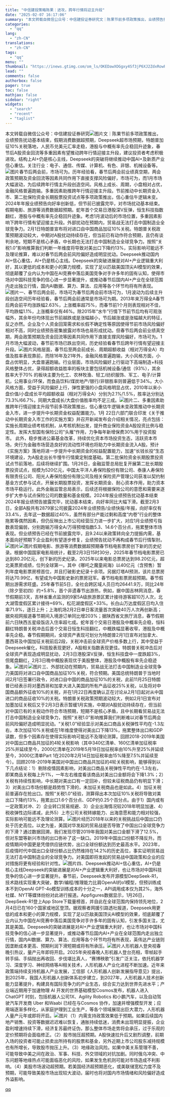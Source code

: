 ```yaml
---
title: "中信建投策略陈果：进攻，跨年行情将迎主升段"
date: "2025-02-07 16:17:06"
summary: "本文转载自微信公众号：中信建投证券研究文｜陈果节前多项政策推出，业绩预告扰动基本结束，假期消费数据超..."
categories:
  - "qq"
lang:
  - "zh-CN"
translations:
  - "zh-CN"
tags:
  - "qq"
menu: ""
thumbnail: "https://inews.gtimg.com/om_ls/OKEDawXOGgxy4Sf3jP6XJ2ZdxRowP6RyDpNNA_mgFCiAUAA_640360/0"
lead: ""
comments: false
authorbox: false
pager: true
toc: false
mathjax: false
sidebar: "right"
widgets:
  - "search"
  - "recent"
  - "taglist"
---
```


本文转载自微信公众号：中信建投证券研究![图片](https://inews.gtimg.com/om_bt/ONslJRkcv0EgNrG8fSB5xv2pfutiXcvMNbdeQmAHYGjYAAA/641)文｜陈果节前多项政策推出，业绩预告扰动基本结束，假期消费数据超预期，Deepseek超市场预期，特朗普加征10%关税落地，人民币兑美元汇率走稳，港股与中概有率先企稳回升迹象，春节后A股资金回流等多重因素有望推动跨年行情迎接主升段，建议投资者考虑积极进攻。结构上AI+仍是核心主线，Deepseek的突破将继续推动中国AI+及新质产业信心重估。关注行业：电子、通信、传媒、计算机、有色、非银、机械设备等。![图片](https://inews.gtimg.com/om_bt/OWpUorXM509MTIsgNezUTfQTHFowmYszgTF1p8S2pbslkAA/641)春节后两会前，市场可为。历年经验看，春节后两会前业绩真空期，两会政策预期及资金回流等因素共同作用下直接支撑风险偏好，市场可为，而1月市场大幅波动，为后续跨年行情主升段创造空间。风格上成长、周期，小盘相对占优，金融风格普遍跑输。多重因素助推跨年行情迎接主升段。节前推动中长期资金入市、第二批保险资金长期股票投资试点等多项政策推出，信心重估牛逻辑未变。2024年年报业绩预告向好率创新低，但节前已披露完毕，对市场扰动基本结束。假期电影、旅游等消费数据超预期。蛇年首个交易日港股深V反弹，恒生科技指数翻红，港股与中概有率先企稳回升迹象。考虑1月波动后的市场位置，多重因素影响下跨年行情有望迎接主升段。外部扰动在预期内，贸易战无法打击中国制造业全球竞争力。2月1日特朗普宣布将对进口自中国商品加征10%关税。特朗普关税政策预期波动较大，中期对A股扰动持续存在，但当前已有动作符合预期，且仍有谈判余地，短期不是核心矛盾，中长期也无法打击中国制造业全球竞争力。按照“关税1.0”影响推算我们判断一年维度将导致对美出口下降约13%，实际影响可能远不及理论推算，难以对春节后两会前风险偏好造成明显扰动。Deepseek推动国内AI+信心重估，AI+仍是核心主线。Deepseek的突破进展是对AI+产业逻辑重大利好，其以更低的成本和更小的算力规模，实现了足以匹敌美国顶尖AI模型的效果，彻底颠覆了业内认为中国在AI竞赛中落后美国竞争对手许多年的固有认知，使得市场对中国科技竞争的信心进一步显著提升，或推动春节后国内AI+产业在全球范围内走出独立行情，国内AI数据、算力、算法、应用等各个环节均将有所表现。![图片](https://inews.gtimg.com/om_bt/OsJyUdeSgyamrmzToc5KgEX1gw9GpXvyBjMrkh599dwVkAA/641)一、春节后两会前，市场可为春节后两会前市场可为，1月波动为后续主升段创造空间历年经验看，春节后两会前通常是市场可为期。2013年来万得全A春节后两会前平均涨跌幅2.63%，上涨概率超75%，而春节前1个月则表现相对不佳，平均跌幅1.1%，上涨概率仅有46%。除2015年“水牛”行情下节前节后均有可观涨幅外，其余年份均体现出节前越跌或是涨幅越小，节后越涨或是涨幅越大的特征，反之亦然。企业及个人资金回笼需求和长假不确定性等原因使得节前市场风险偏好相对不高，同时业绩预告密集披露对市场也易形成扰动。但春节后两会前业绩真空期，两会政策预期及资金回流等因素共同作用下直接支撑风险偏好，市场可为。1月市场大幅波动，春节前市场已跌出空间，历史经验看春节后跨年行情有望迎接主升段。![图片](https://inews.gtimg.com/om_bt/O9ZX1ViTLPkDc6FA1D7TbOcDMzR9ySCVcuP7n8PVXDoaQAA/641)风格层面，春节后至两会前成长、周期超额收益（相对万得全A）均值及胜率表现靠前，而除16年及21年外，金融风格普遍跑输，大小风格方面，小盘占优明显，大盘普遍跑输。行业层面，市场风险偏好上行驱动下高端制造+科技风格整体占优，录得超额收益胜率的板块主要包括机械设备/通信（93%），其余胜率大于70% 的板块主要为化工、农林牧渔、轻工/纺织服饰、军工、电子/计算机，公用事业/环保，而食品饮料/煤炭地产/银行/非银胜率则普遍低于34%。大小风格方面，受益于风险偏好上行，弹性更强的小盘风格明显占优，2010年以来小盘价值/小盘成长平均超额收益（相对万得全A）分别为2.1%/1.5%，胜率达分别达73.3%/66.7%，同期大盘成长/大盘价值胜率均不足三成。![图片](https://inews.gtimg.com/om_bt/Ot6kL3_volR0iIyY9qsPoC-rPLxfKhl9ITYoEPYvzU6csAA/641)二、多重因素助推跨年行情迎接主升段节前多项政策推出，信心重估牛逻辑未变政策推动中长期资金入市，进一步提升中长期资金权益配置能力。1月 22日六部门联合印发《关于推动中长期资金入市工作的实施方案》并召开新闻发布会介绍相关情况，亮点包括：实施长周期业绩考核机制，从考核机制出发，提升商业保险资金A股投资比例与稳定性。发挥大型国有保险公司“头雁”作用，力争每年新增保费30%用于投资股市。 此外，稳步推进公募基金改革，持续优化资本市场投资生态，活跃资本市场，央行为金融市场营造良好的流动性环境也将助力中长期资金流入A股。预计《实施方案》落地将进一步提升中长期资金的权益配置能力，加速“长钱长投”生态环境建设，为A股走出长牛慢牛行情奠定制度基础。第二批保险资金长期股票投资试点节前落地，后续将继续扩围。1月26日，金融监管总局批复开展第二批长期股票投资试点，规模为520亿元，中国太平洋人寿保险股份有限公司、泰康人寿保险有限责任公司、阳光人寿保险股份有限公司及相关保险资产管理公司获准以契约制基金方式参与试点，开展长期股票投资，发挥长期资金、耐心资本作用，助力资本市场平稳运行。此外金融监管总局表示，后续还将根据保险公司的意愿和需要来逐步扩大参与试点保险公司的数量和基金规模。2024年报业绩预告扰动基本结束2024年报业绩预告披露完毕，扰动基本结束，向好率同比大幅下滑。截至2月3日，全部A股共有2879家公司披露2024年业绩预告/业绩快报/年报，向好率仅有33.4%，去年这一数据超过40%，虽然有部分产能过剩和高度“内卷”行业的整体拖累等偶然因素，但仍反映出上市公司经营压力进一步扩大，对应1月业绩预亏指数表现偏弱，分别跑输万得全A/万得预增指数5.3、14.6个百分点，拖累整体市场表现。但业绩预告已经在节前披露完毕，且9.24以来政策转向全力提振内需，基本面向好预期下企业盈利有望逐步修复，业绩预告扰动不再构成春节后行情掣肘。![图片](https://inews.gtimg.com/om_bt/O40a9HzpJb8QDHyhnCdxfN6KM55GNXiXs1wsTwEqY_ZFsAA/641)![图片](https://inews.gtimg.com/om_bt/O5x_jKsPCsJDuSR29PkctqfLFbWhadUrnLkZh85BPfNN0AA/641)假期电影、旅游等消费数据超预期春节档电影票房创下新的历史纪录。根据中国国家电影局统计，截至2月3日15时30分，2025年春节档电影票房已达到80.20亿元，创下新的历史纪录。2025年以来电影总票房达到98.20亿元，超北美票房成绩，位列全球第一。其中《哪吒之魔童闹海》以40亿元（含预售）暂列年度电影票房榜首位，并且打破影史纪录十余项。另据灯塔AI预测，该片总票房将达70.99亿，有望成为中国影史新的票房冠军。春节档电影票房超预期。春节假期出游需求旺盛。25年春节前5日，全社会跨区域人员日均26441.9万，同比24年（除夕至初四）约+5.8%，首个非遗春节出游热，例如，据中国吉林网消息，春节假期前3天，吉林省重点监测的9家5A级旅游景区累计接待游客超10万人次，北大湖雪度假区累计接待+69%，松花湖度假区+33%。长白山万达度假区日均入住率71.9%，逐日上升；上海机场2月2日单日客流量首次突破40万人次再创新高；据央视网报道春节期间入境游订单同比增203%；据陕西省文旅厅消息，春节假期前六日陕西五星级饭店入住率超七成。蛇年首个交易日港股及中概率先企稳，恒科翻红特朗普关税冲击后首个交易日恒生科技翻红，中概跌幅显著收窄，港股及中概率先企稳。春节假期期间，全球资产表现可划分为特朗普2月1日宣布对加拿大、墨西哥及中国加征关税前后2段，关税冲击前全球资产价格多数上行，其中受益于Deepseek催化，科技股表现更好，A股相关指数表现更佳。特朗普关税冲击后对全球资产表现造成明显扰动，2月3日港股深V反弹，恒生科技盘中一度跌超3%，但尾盘翻红，2月3日晚中概股表现优于美股整体，港股及中概股有率先企稳迹象。![图片](https://inews.gtimg.com/om_bt/OKR4dGjmsv_lEBFIeaHOFhefjExlYuU9HFyKPdiHLIx-sAA/641)![图片](https://inews.gtimg.com/om_bt/OzFWbMyt_y30V2paOtH-j7xxOgebxbwz-ODn6LbwLlNlQAA/641)三、外部扰动在预期内，贸易战无法打击中国制造业全球竞争力美国将对进口自中国商品加征10%关税，符合预期。美国总统特朗普于当地时间2月1日签署行政令，对进口自中国的商品加征10%的关税，此前11月25日特朗普已经表示将对墨西哥和加拿大进入美国的所有产品征收25%关税，以及将对中国商品额外征收10%的关税，并在1月22日再度确认正在讨论从2月1日起对从中国进口的商品征收10%的关税。特朗普关税政策预期波动较大，例如2月1日宣布对加墨加征关税后又于2月3日表示暂缓1月实施，中期对A股扰动持续存在，但当前对中国已有的关税动作符合市场预期，短期不是核心矛盾，且中长期看贸易战无法打击中国制造业全球竞争力，按照“关税1.0”影响推算我们判断难以对春节后两会前风险偏好造成明显扰动。“关税1.0”经验显示对美出口商品关税弹性平均在-1.3左右，本次加征10%关税或在1年维度使得对美出口下降13%，拖累整体出口和GDP读数，但多个因素存在使得实际影响可能远不及理论测算。回顾2018-2019年美国对中国出口商品共加征的4轮关税影响（其中340亿清单、160亿清单加征税率25%并延续至今，2000亿清单在2019年5月19日加征税率由10%升至25%并延续至今，3000亿清单Part 1在2020年2月14日加征税率由15%降至7.5%并延续至今）。回顾2018-2019年美国对中国出口商品共加征的4轮关税影响，能够得到以下几点结论：1）剔除疫情因素影响，对美出口商品关税弹性平均约在-1.3左右，即某商品关税每上升1%，一年左右维度看该商品对美出口金额将会下降1.3%；2）关税有持续性影响，中长期对美出口有一定回补，但较未征税商品仍有明显下滑；3）对美出口市场份额是趋势性下滑的，未加征关税商品也是如此。4）加征关税前普遍存在抢出口。按照“关税1.0”经验，测算得出本次加征10%关税将导致对美出口下降约13%，拖累出口1.6个百分点、GDP约0.25个百分点。由于1）国内或有一定政策对冲、2）企业转口贸易规避、3）企业出海情况较2018年明显加速、4）税收弹性边际递减，此外5）上市公司关税转嫁能力、出海意愿和能力相对较强，实际影响可能远不及理论测算。![图片](https://inews.gtimg.com/om_bt/OcpCrJlYY8V1YLcpK0RWvk9Y_1615KcCUeZJ3Fiy1qpS0AA/641)经历2018年以来的关税挑战后中国出口仍处于历史高位。以史为鉴，美国对华发起的贸易战是否导致了中国出口全球竞争力的下滑？通过数据回溯，我们发现尽管2019年我国对美出口金额下滑了12.5%，但对东盟等新兴市场的出口弥补了这一缺口。2019年中国出口份额不降反升。而疫情期间中国更是凭借供应链优势，出口全球份额达到历史最高水平。2023年，后疫情时代中国出口全球份额占比仍然维持在14.2%的历史高位，事实证明贸易战无法打击中国制造业的全球竞争力。对美国即将发起的贸易战中国政策和企业的应对措施将更有经验和针对性。![图片](https://inews.gtimg.com/om_bt/OJJH3rsgP3JUIrfLMleAp7ADez-ED4GpiLZgLPu7znUjMAA/641)四、Deepseek推动AI+信心重估，AI+仍是核心主线Deepseek的突破进展是对AI+产业逻辑重大利好，也让市场对中国科技竞争的信心进一步显著提升。春节前，Deepseek发布开源模型DeepSeek-R1，技术路线实现重大突破，数学/编程/推理能力比肩OpenAI的o1模型，但预训练成本不到OpenAI GPT-4o模型训练成本的十分之一，API调用成本仅为其2%，海外社媒、NYT等媒体纷纷对此进行报道。Appfigures数据显示，1月26日，DeepSeek-R1登上App Store下载量榜首，并自此在全球范围内保持领先地位，2月4日已在160个国家或地区登顶。据观察者网援引路透社报道，Deepseek用更低的成本和更小的算力规模，实现了足以匹敌美国顶尖AI模型的效果，彻底颠覆了业内认为中国在AI竞赛中落后美国竞争对手许多年的固有认知，引发多国关注，尤其是美国。Deepseek的突破进展是对AI+产业逻辑重大利好，也让市场对中国科技竞争的信心进一步显著提升，或推动春节后国内AI+产业在全球范围内走出独立行情，国内AI数据、算力、算法、应用等各个环节均将有所表现，英伟达产业链则因垄断成本更高、预期利润下滑短期或将有所承压。![图片](https://inews.gtimg.com/om_bt/Ok3ISLbtXgwzm1l4CP6p7k5cL0ENnCx-ZBnt7-292YnHcAA/641)人形机器人登央视春晚引热议，量产元年即将开启。2025年央视春晚人形机器人登台亮相，零帧起手转手绢、手绢抛出再收回、步伐堪比真人，“赛博秧歌”引发广泛关注，依托机器学习、深度学习、神经网络等AI相关技术，人形机器人产业化进程不断加速。近年来政策端持续支持机器人产业发展，工信部《人形机器人创新发展指导意见》提出，到2025年，我国人形机器人创新体系初步建立，到2027年，人形机器人技术创新能力显著提升，构建具有国际竞争力的产业生态，综合实力达到世界先进水平；产业端近期用于加速物理 AI 开发的世界基础模型Cosmos发布，机器人进入ChatGPT 时刻，包括机器人公司1X、Agility Robotics 和小鹏汽车，以及自动驾驶汽车开发商 Uber 和Waabi 已经在与Cosmos 协作，加速并增强模型开发；应用端逐渐多样化，从家庭护理到工业生产，等各个领域展现出巨大潜力，人形机器人量产元年或即将开启。![图片](https://inews.gtimg.com/om_bt/OTAnSVUKGAH0vF3ReaC9_1ZtWD2NMljDhjg5KRIRRxsSoAA/641)（1）内需支持政策效果低于预期。如果后续国内地产销售、投资等数据迟迟难以恢复，通胀持续低迷，消费未出现明显提振，企业盈利增速持续下滑，经济复苏最终证伪，那么整体市场走势将会承压，过于乐观的定价预期将会面临修正。（2）股市抛压超预期。A股快速拉升后又剧烈调整，前期入场的投资者可能止损卖出所持有的股票和基金，另外近期上市公司股东减持规模也有所增长，导致股市抛压上升。（3）地缘政治风险。如果中美关系管理不善，可能导致中美之间在政治、军事、科技、外交领域的对抗加剧。同时俄乌冲突、中东问题等地缘热点可能面临恶化的风险，如果发生危机则可能对市场造成不利影响。（4）美股市场波动超预期。若美国经济超预期恶化，或美联储宽松力度不及预期，可能导致美股市场出现较大波动，届时也将对国内市场情绪和风险偏好造成外溢影响。

[qq](https://new.qq.com/rain/a/20250204A05YUX00)

